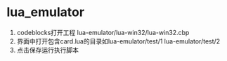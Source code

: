 # lua_emulator

1. codeblocks打开工程 lua-emulator/lua-win32/lua-win32.cbp
2. 界面中打开包含card.lua的目录如lua-emulator/test/1 lua-emulator/test/2
3. 点击保存运行执行脚本

